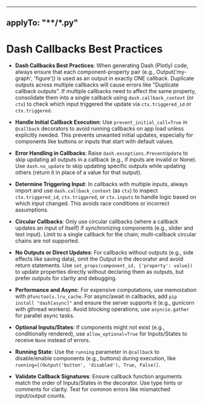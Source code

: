 
---
applyTo: "**/*.py"
---
# Dash Callbacks Best Practices

- **Dash Callbacks Best Practices**: When generating Dash (Plotly) code, always ensure that each component-property pair (e.g., Output('my-graph', 'figure')) is used as an output in exactly ONE callback. Duplicate outputs across multiple callbacks will cause errors like "Duplicate callback outputs". If multiple callbacks need to affect the same property, consolidate them into a single callback using `dash.callback_context` (or `ctx`) to check which input triggered the update via `ctx.triggered_id` or `ctx.triggered`.

- **Handle Initial Callback Execution**: Use `prevent_initial_call=True` in `@callback` decorators to avoid running callbacks on app load unless explicitly needed. This prevents unwanted initial updates, especially for components like buttons or inputs that start with default values.

- **Error Handling in Callbacks**: Raise `dash.exceptions.PreventUpdate` to skip updating all outputs in a callback (e.g., if inputs are invalid or None). Use `dash.no_update` to skip updating specific outputs while updating others (return it in place of a value for that output).

- **Determine Triggering Input**: In callbacks with multiple inputs, always import and use `dash.callback_context` (as `ctx`) to inspect `ctx.triggered_id`, `ctx.triggered`, or `ctx.inputs` to handle logic based on which input changed. This avoids race conditions or incorrect assumptions.

- **Circular Callbacks**: Only use circular callbacks (where a callback updates an input of itself) if synchronizing components (e.g., slider and text input). Limit to a single callback for the chain; multi-callback circular chains are not supported.

- **No Outputs or Direct Updates**: For callbacks without outputs (e.g., side effects like saving data), omit the Output in the decorator and avoid return statements. Use `set_props(component_id, {'property': value})` to update properties directly without declaring them as outputs, but prefer outputs for clarity and debugging.

- **Performance and Async**: For expensive computations, use memoization with `@functools.lru_cache`. For async/await in callbacks, add `pip install "dash[async]"` and ensure the server supports it (e.g., gunicorn with gthread workers). Avoid blocking operations; use `asyncio.gather` for parallel async tasks.

- **Optional Inputs/States**: If components might not exist (e.g., conditionally rendered), use `allow_optional=True` for Inputs/States to receive `None` instead of errors.

- **Running State**: Use the `running` parameter in `@callback` to disable/enable components (e.g., buttons) during execution, like `running=[(Output('button', 'disabled'), True, False)]`.

- **Validate Callback Signatures**: Ensure callback function arguments match the order of Inputs/States in the decorator. Use type hints or comments for clarity. Test for common errors like mismatched input/output counts.

